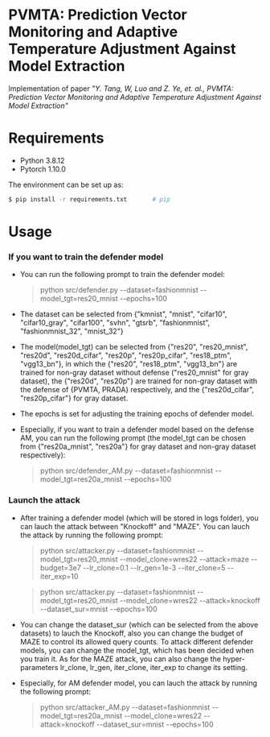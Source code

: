 # PVMTA: Prediction Vector Monitoring and Adaptive Temperature Adjustment Against Model Extraction

Implementation of paper *"Y. Tang, W, Luo and Z. Ye, et. al., PVMTA: Prediction Vector Monitoring and Adaptive Temperature Adjustment Against Model Extraction"*

# Requirements

* Python 3.8.12
* Pytorch 1.10.0

The environment can be set up as:
```bash
$ pip install -r requirements.txt       # pip
```

# Usage

### If you want to train the defender model

- You can run the following prompt to train the defender model:
    > python src/defender.py --dataset=fashionmnist --model_tgt=res20_mnist --epochs=100 

- The dataset can be selected from {"kmnist", "mnist", "cifar10", "cifar10_gray", "cifar100", "svhn", "gtsrb", "fashionmnist", "fashionmnist_32", "mnist_32"}

- The model(model_tgt) can be selected from {"res20", "res20_mnist", "res20d", "res20d_cifar", "res20p", "res20p_cifar", "res18_ptm", "vgg13_bn"}, in which the {"res20", "res18_ptm", "vgg13_bn"} are trained for non-gray dataset without defense ("res20_mnist" for gray dataset), the {"res20d", "res20p"} are trained for non-gray dataset with the defense of {PVMTA, PRADA} respectively, and the {"res20d_cifar", "res20p_cifar"} for gray dataset.

- The epochs is set for adjusting the training epochs of defender model.

- Especially, if you want to train a defender model based on the defense AM, you can run the following prompt (the model_tgt can be chosen from {"res20a_mnist", "res20a"} for gray dataset and non-gray dataset respectively):
    > python src/defender_AM.py --dataset=fashionmnist --model_tgt=res20a_mnist --epochs=100


### Launch the attack

- After training a defender model (which will be stored in logs folder), you can lauch the attack between "Knockoff" and "MAZE". You can lauch the attack by running the following prompt:

    > python src/attacker.py --dataset=fashionmnist --model_tgt=res20_mnist --model_clone=wres22 --attack=maze --budget=3e7 --lr_clone=0.1 --lr_gen=1e-3 --iter_clone=5 --iter_exp=10

    > python src/attacker.py --dataset=fashionmnist --model_tgt=res20_mnist --model_clone=wres22 --attack=knockoff --dataset_sur=mnist --epochs=100

- You can change the dataset_sur (which can be selected from the above datasets) to lauch the Knockoff, also you can change the budget of MAZE to control its allowed query counts. To attack different defender models, you can change the model_tgt, which has been decided when you train it. As for the MAZE attack, you can also change the hyper-parameters lr_clone, lr_gen, iter_clone, iter_exp 
to change its setting.

- Especially, for AM defender model, you can lauch the attack by running the following prompt:
    > python src/attacker_AM.py --dataset=fashionmnist --model_tgt=res20a_mnist --model_clone=wres22 --attack=knockoff --dataset_sur=mnist --epochs=100
